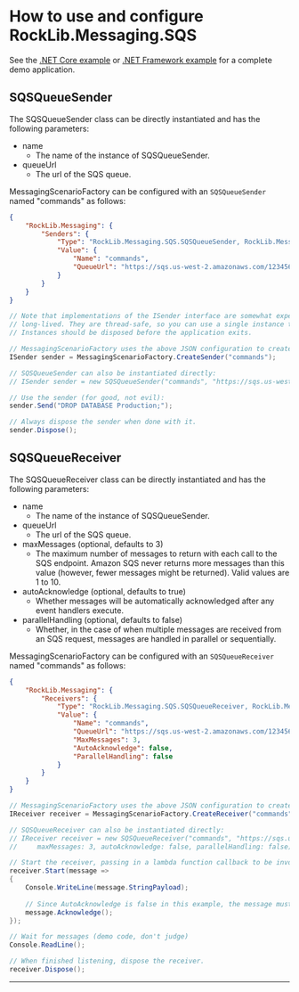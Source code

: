 # How to use and configure RockLib.Messaging.SQS

See the [.NET Core example] or [.NET Framework example] for a complete demo application.

## SQSQueueSender

The SQSQueueSender class can be directly instantiated and has the following parameters:

- name
  - The name of the instance of SQSQueueSender.
- queueUrl
  - The url of the SQS queue.

MessagingScenarioFactory can be configured with an `SQSQueueSender` named "commands" as follows:

```json
{
    "RockLib.Messaging": {
        "Senders": {
            "Type": "RockLib.Messaging.SQS.SQSQueueSender, RockLib.Messaging.SQS",
            "Value": {
                "Name": "commands",
                "QueueUrl": "https://sqs.us-west-2.amazonaws.com/123456789012/your_queue_name"
            }
        }
    }
}
```

```c#
// Note that implementations of the ISender interface are somewhat expensive and intended to be
// long-lived. They are thread-safe, so you can use a single instance throughout your application.
// Instances should be disposed before the application exits.

// MessagingScenarioFactory uses the above JSON configuration to create a SQSQueueSender:
ISender sender = MessagingScenarioFactory.CreateSender("commands");

// SQSQueueSender can also be instantiated directly:
// ISender sender = new SQSQueueSender("commands", "https://sqs.us-west-2.amazonaws.com/123456789012/your_queue_name");

// Use the sender (for good, not evil):
sender.Send("DROP DATABASE Production;");

// Always dispose the sender when done with it.
sender.Dispose();
```

## SQSQueueReceiver

The SQSQueueReceiver class can be directly instantiated and has the following parameters:

- name
  - The name of the instance of SQSQueueSender.
- queueUrl
  - The url of the SQS queue.
- maxMessages (optional, defaults to 3)
  - The maximum number of messages to return with each call to the SQS endpoint. Amazon SQS never returns more messages than this value (however, fewer messages might be returned). Valid values are 1 to 10.
- autoAcknowledge (optional, defaults to true)
  - Whether messages will be automatically acknowledged after any event handlers execute.
- parallelHandling (optional, defaults to false)
  - Whether, in the case of when multiple messages are received from an SQS request, messages are handled in parallel or sequentially.

MessagingScenarioFactory can be configured with an `SQSQueueReceiver` named "commands" as follows:

```json
{
    "RockLib.Messaging": {
        "Receivers": {
            "Type": "RockLib.Messaging.SQS.SQSQueueReceiver, RockLib.Messaging.SQS",
            "Value": {
                "Name": "commands",
                "QueueUrl": "https://sqs.us-west-2.amazonaws.com/123456789012/your_queue_name",
                "MaxMessages": 3,
                "AutoAcknowledge": false,
                "ParallelHandling": false
            }
        }
    }
}
```

```c#
// MessagingScenarioFactory uses the above JSON configuration to create a SQSQueueReceiver:
IReceiver receiver = MessagingScenarioFactory.CreateReceiver("commands");

// SQSQueueReceiver can also be instantiated directly:
// IReceiver receiver = new SQSQueueReceiver("commands", "https://sqs.us-west-2.amazonaws.com/123456789012/your_queue_name",
//     maxMessages: 3, autoAcknowledge: false, parallelHandling: false);

// Start the receiver, passing in a lambda function callback to be invoked when a message is received.
receiver.Start(message =>
{
    Console.WriteLine(message.StringPayload);
    
    // Since AutoAcknowledge is false in this example, the message must be acknowledged.
    message.Acknowledge();
});

// Wait for messages (demo code, don't judge)
Console.ReadLine();

// When finished listening, dispose the receiver.
receiver.Dispose();
```

---

[.NET Core example]: ../Example.Messaging.SQS.DotNetCore20
[.NET Framework example]: ../Example.Messaging.SQS.DotNetFramework451